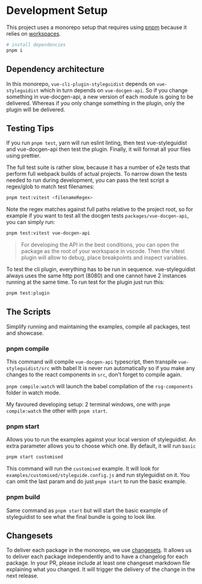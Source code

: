 # Development Setup

This project uses a monorepo setup that requires using [pnpm](https://pnpm.js.org/) because it relies on [workspaces](https://pnpm.js.org/en/workspaces).

```sh
# install dependencies
pnpm i
```

## Dependency architecture

In this monorepo, `vue-cli-plugin-styleguidist` depends on `vue-styleguidist` which in turn depends on `vue-docgen-api`. So if you change something in vue-docgen-api, a new version of each module is going to be delivered. Whereas if you only change something in the plugin, only the plugin will be delivered.

## Testing Tips

If you run `pnpm test`, yarn will run eslint linting, then test vue-styleguidist and vue-docgen-api then test the plugin. Finally, it will format all your files using prettier.

The full test suite is rather slow, because it has a number of e2e tests that perform full webpack builds of actual projects. To narrow down the tests needed to run during development, you can pass the test script a regex/glob to match test filenames:

```sh
pnpm test:vitest <filenameRegex>
```

Note the regex matches against full paths relative to the project root, so for example if you want to test all the docgen tests `packages/vue-docgen-api`, you can simply run:

```sh
pnpm test:vitest vue-docgen-api
```

> For developing the API in the best conditions, you can open the package as the root of your workspace in vscode. Then the vitest plugin will allow to debug, place breakpoints and inspect variables.

To test the cli plugin, everything has to be run in sequence. vue-styleguidist always uses the same http port (8080) and one cannot have 2 instances running at the same time. To run test for the plugin just run this:

```sh
pnpm test:plugin
```

## The Scripts

Simplify running and maintaining the examples, compile all packages, test and showcase.

### pnpm compile

This command will compile `vue-docgen-api` typescript, then transpile `vue-styleguidist/src` with babel It is never run automatically so if you make any changes to the react components in `src`, don't forget to compile again.

`pnpm compile:watch` will launch the babel compilation of the `rsg-components` folder in watch mode.

My favoured developing setup: 2 terminal windows, one with `pnpm compile:watch` the other with `pnpm start`.

### pnpm start

Allows you to run the examples against your local version of styleguidist. An extra parameter allows you to choose which one. By default, it will run `basic`

```sh
pnpm start customised
```

This command will run the `customised` example. It will look for `examples/customised/styleguide.config.js` and run styleguidist on it. You can omit the last param and do just `pnpm start` to run the basic example.

### pnpm build

Same command as `pnpm start` but will start the basic example of styleguidist to see what the final bundle is going to look like.


## Changesets

To deliver each package in the monorepo, we use [changesets](../.changeset/README.md). It allows us to deliver each package independently and to have a changelog for each package.
In your PR, please include at least one changeset markdown file explaining what you changed. It will trigger the delivery of the change in the next release.

